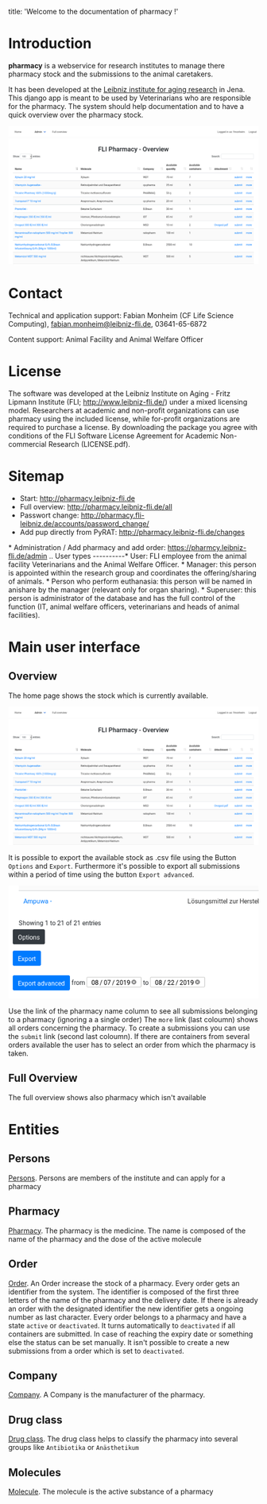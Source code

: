 title: 'Welcome to the documentation of pharmacy !'


Introduction
============

**pharmacy** is a webservice for research institutes to manage there
pharmacy stock and the submissions to the animal caretakers.

It has been developed at the [Leibniz institute for aging
research](http://www.leibniz-fli.de) in Jena. This django app is meant
to be used by Veterinarians who are responsible for the pharmacy. The
system should help documentation and to have a quick overview over the
pharmacy stock.

![image](doc/source/images/start.png)

Contact
=======

Technical and application support: Fabian Monheim (CF Life Science
Computing), <fabian.monheim@leibniz-fli.de>, 03641-65-6872

Content support: Animal Facility and Animal Welfare Officer

License
=======

The software was developed at the Leibniz Institute on Aging - Fritz
Lipmann Institute (FLI; <http://www.leibniz-fli.de/>) under a mixed
licensing model. Researchers at academic and non-profit organizations
can use pharmacy using the included license, while for-profit
organizations are required to purchase a license. By downloading the
package you agree with conditions of the FLI Software License Agreement
for Academic Non-commercial Research (LICENSE.pdf).

Sitemap
=======

-   Start: <http://pharmacy.leibniz-fli.de>
-   Full overview: <http://pharmacy.leibniz-fli.de/all>
-   Passwort change:
    <http://pharmacy.fli-leibniz.de/accounts/password_change/>
-   Add pup directly from PyRAT:
    <http://pharmacy.leibniz-fli.de/changes>

\* Administration / Add pharmacy and add order:
<https://pharmcy.leibniz-fli.de/admin> .. User types
\-\-\-\-\-\-\-\-\--\* User: FLI employee from the animal facility
Veterinarians and the Animal Welfare Officer. \* Manager: this person is
appointed within the research group and coordinates the offering/sharing
of animals. \* Person who perform euthanasia: this person will be named
in anishare by the manager (relevant only for organ sharing). \*
Superuser: this person is administrator of the database and has the full
control of the function (IT, animal welfare officers, veterinarians and
heads of animal facilities).

Main user interface
===================

Overview
--------

The home page shows the stock which is currently available.

![image](doc/source/images/start.png)

It is possible to export the available stock as .csv file using the
Button `Options` and `Export`. Furthermore it\'s possible to export all
submissions within a period of time using the button `Export advanced`.

![image](doc/source/images/options.png)

Use the link of the pharmacy name column to see all submissions
belonging to a pharmacy (ignoring a a single order) The `more` link
(last coloumn) shows all orders concerning the pharmacy. To create a
submissions you can use the `submit` link (second last coloumn). If
there are containers from several orders available the user has to
select an order from which the pharmacy is taken.

Full Overview
-------------

The full overview shows also pharmacy which isn\'t available

Entities
========

Persons
-------

[Persons](http://pharmacy.leibniz-fli.de/admin/pharmadoc/person/).
Persons are members of the institute and can apply for a pharmacy

Pharmacy
--------

[Pharmacy](http://pharmacy.scinet.fli-leibniz.de/admin/pharmadoc/pharmacy/).
The pharmacy is the medicine. The name is composed of the name of the
pharmacy and the dose of the active molecule

Order
-----

[Order](http://pharmacy.scinet.fli-leibniz.de/admin/pharmadoc/order/).
An Order increase the stock of a pharmacy. Every order gets an
identifier from the system. The identifier is composed of the first
three letters of the name of the pharmacy and the delivery date. If
there is already an order with the designated identifier the new
identifier gets a ongoing number as last character. Every order belongs
to a pharmacy and have a state `active` or `deactivated`. It turns
automatically to `deactivated` if all containers are submitted. In case
of reaching the expiry date or something else the status can be set
manually. It isn\'t possible to create a new submissions from a order
which is set to `deactivated`.

Company
-------

[Company](http://pharmacy.scinet.fli-leibniz.de/admin/pharmadoc/company/).
A Company is the manufacturer of the pharmacy.

Drug class
----------

[Drug
class](http://pharmacy.scinet.fli-leibniz.de/admin/pharmadoc/drugclass/).
The drug class helps to classify the pharmacy into several groups like
`Antibiotika` or `Anästhetikum`

Molecules
---------

[Molecule](http://pharmacy.scinet.fli-leibniz.de/admin/pharmadoc/molecule/).
The molecule is the active substance of a pharmacy

